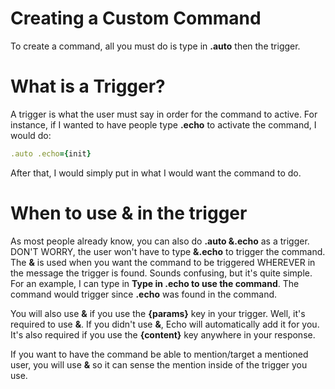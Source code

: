 # Creating a Custom Command

To create a command, all you must do is type in **.auto** then the trigger.

# What is a Trigger?

A trigger is what the user must say in order for the command to active. For instance, if I wanted to have people type **.echo** to activate the command, I would do:

```ruby
.auto .echo={init}
```

After that, I would simply put in what I would want the command to do.

# When to use & in the trigger

As most people already know, you can also do **.auto &.echo** as a trigger. DON'T WORRY, the user won't have to type **&.echo** to trigger the command. The **&** is used when you want the command to be triggered WHEREVER in the message the trigger is found. Sounds confusing, but it's quite simple. For an example, I can type in **Type in .echo to use the command**. The command would trigger since **.echo** was found in the command.

You will also use **&** if you use the **{params}** key in your trigger. Well, it's required to use **&**. If you didn't use **&**, Echo will automatically add it for you. It's also required if you use the **{content}** key anywhere in your response.

If you want to have the command be able to mention/target a mentioned user, you will use **&** so it can sense the mention inside of the trigger you use.